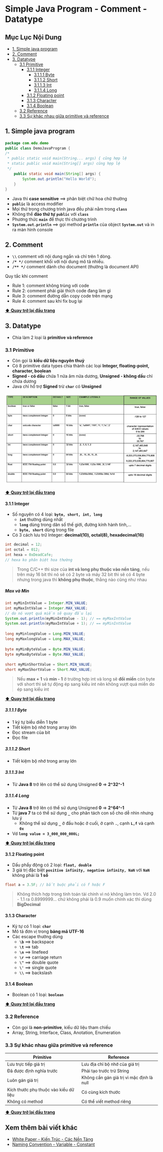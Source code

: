 # Simple Java Program - Comment - Datatype

## Mục Lục Nội Dung

  - [1. Simple java program](#1-simple-java-program)
  - [2. Comment](#2-comment)
  - [3. Datatype](#3-datatype)
    - [3.1 Primitive](#31-primitive)
      - [3.1.1 Integer](#311-integer)
        - [3.1.1.1 Byte](#3111-byte)
        - [3.1.1.2 Short](#3112-short)
        - [3.1.1.3 Int](#3113-int)
        - [3.1.1.4 Long](#3114-long)
      - [3.1.2 Floating point](#312-floating-point)
      - [3.1.3 Character](#313-character)
      - [3.1.4 Boolean](#314-boolean)
    - [3.2 Reference](#32-reference)
    - [3.3 Sự khác nhau giữa primitive và reference](#33-sự-khác-nhau-giữa-primitive-và-reference)

## 1. Simple java program

```java
package com.edu.demo
public class DemoJavaProgram {
/*
 * public static void main(String... args) { cũng hợp lệ
 * static public void main(String[] args) cũng hợp lệ
 */
    public static void main(String[] args) {
        System.out.println("Hello World");
    }
}
```

- Java thì **case sensitive** ==> phân biệt chữ hoa chữ thường
- **`public`** là access modifier
- Mọi thứ trong chương trình java đều phải nằm trong **`class`**
- Không thể **đảo thứ tự** **`public`** với **`class`**
- Phương thức **`main`** để thực thi chương trình
- **`System.out.println`** ==> gọi method **`println`** của object **`System.out`** và in ra màn hình console

## 2. Comment

- **`\\`** comment với nội dung ngắn và chỉ trên 1 dòng.
- **`/* */`** comment khối với nội dung mô tả nhiều.
- **`/** */`** comment dành cho document (thường là document API)

Quy tắc khi comment

- Rule 1: comment không trùng với code
- Rule 2: comment phải giải thích code đang làm gì
- Rule 3: comment đường dẫn copy code trên mạng
- Rule 4: comment sau khi fix bug lại

**[⬆ Quay trở lại đầu trang](#mục-lục-nội-dung)**

## 3. Datatype

- Chia làm 2 loại là **primitive và reference**

### 3.1 Primitive

- Còn gọi là **kiểu dữ liệu nguyên thuỷ**
- Có 8 primitive data types chia thành các loại **Integer, floating-point, character, boolean**
- **Signed - có dấu** chứa 1 nửa âm nửa dương, **Unsigned - không dấu** chỉ chứa dương
- Java chỉ hổ trợ **Signed** trừ **`char`** có **Unsigned**

![alt text](/assets/day-02-primitive-data-type.jpg)

**[⬆ Quay trở lại đầu trang](#mục-lục-nội-dung)**

#### 3.1.1 Integer

- Số nguyên có 4 loại: **`byte, short, int, long`**
  - **`int`** thường dùng nhất
  - **`long`** dùng trong dân số thế giới, đường kính hành tinh,...
  - **`byte, short`** dùng trong file
- Có 3 cách lưu trữ Integer: **decimal(10), octal(8), hexadecimal(16)**

```java
int decimal = 12;
int octal = 012;
int hexa = 0xDeadCafe;
// hexa ko phân biệt hoa thường
```

> Trong C/C++ thì size của **int và long phụ thuộc vào nền tảng**, nếu trên máy 16 bit thì nó sẽ có 2 byte và máy 32 bit thì sẽ có 4 byte nhưng trong java thì **không phụ thuộc**, thằng nào cũng như nhau

##### Max và Min

```java
int myMinIntValue = Integer.MIN_VALUE;
int myMaxIntValue = Integer.MAX_VALUE;
// do nó vượt quá miền sẽ quay đầu lại
System.out.println(myMinIntValue - 1); // == myMaxIntValue
System.out.println(myMaxIntValue + 1); // == myMinIntValue

long myMinlongValue = Long.MIN_VALUE;
long myMaxlongValue = Long.MAX_VALUE;

byte myMinByteValue = Byte.MIN_VALUE;
byte myMaxByteValue = Byte.MAX_VALUE;

short myMinShortValue = Short.MIN_VALUE;
short myMaxShortValue = Short.MAX_VALUE;
```

> Nếu **max + 1** và **min - 1** ở trường hợp int và long sẽ **đổi miền** còn byte với short thì sẽ tự động ép sang kiểu int nên không vượt quá miền do ép sang kiểu int

**[⬆ Quay trở lại đầu trang](#mục-lục-nội-dung)**

##### 3.1.1.1 Byte 

- 1 ký tự biểu diễn 1 byte
- Tiết kiệm bộ nhớ trong array lớn
- Đọc stream của bit
- Đọc file 

##### 3.1.1.2 Short 

- Tiết kiệm bộ nhớ trong array lớn

##### 3.1.1.3 Int 

- Từ **Java 8** trở lên có thể sử dụng Unsigned **0** => **2^32^-1**

##### 3.1.1.4 Long 

- Từ **Java 8** trở lên có thể sử dụng Unsigned **0** => **2^64^-1**
- Từ **java 7** ta có thể sử dụng **`_`** cho phân tách con số cho dễ nhìn nhưng lưu ý
  - Không thể sử dụng **`_`** ở đầu hoặc ở cuối, ở cạnh **`.`**, cạnh **`L,f`** và cạnh **`0x`**
- Vd **`long value = 3_000_000_000L;`**

**[⬆ Quay trở lại đầu trang](#mục-lục-nội-dung)**

#### 3.1.2 Floating point

- Dấu phẩy động có 2 loại: **`float, double`**
- 3 giá trị đặc biệt **`positive infinity, negative infinity, NaN`** với **`NaN`** không phải là **1 số**

```java
float a = 3.5F; // bắt buộc phải có f hoặc F
```

> Không thích hợp trong tính toán tài chính vì nó không làm tròn. Vd 2.0 - 1.1 ra 0.8999999... chứ không phải là 0.9 muốn chính xác thì dùng **BigDecimal**

#### 3.1.3 Character

- Ký tự có 1 loại: **`char`**
- Mô tả đơn vị trong **bảng mã UTF-16**
- Các escape thường dùng
  - **`\b`** ==> backspace
  - **`\t`** ==> tab
  - **`\n`** ==> linefeed
  - **`\r`** ==> carriage return
  - **`\"`** ==> double quote
  - **`\'`** ==> single quote
  - **`\\`** ==> backslash

#### 3.1.4 Boolean

- Boolean có 1 loại: **`boolean`**

**[⬆ Quay trở lại đầu trang](#mục-lục-nội-dung)**

### 3.2 Reference

- Còn gọi là **non-primitive**, kiểu dữ liệu tham chiếu
- Array, String, Interface, Class, Anotation, Enumeration

### 3.3 Sự khác nhau giữa primitive và reference

| Primitive                             | Reference                                 |
| ------------------------------------- | ----------------------------------------- |
| Lưu trực tiếp giá trị                 | Lưu địa chỉ bộ nhớ của giá trị            |
| Đã được định nghĩa trước              | Phải tạo trước trừ String                 |
| Luôn gán giá trị                      | Không cần gán giá trị vì mặc định là null |
| Kích thước phụ thuộc vào kiểu dữ liệu | Có cùng kích thước                        |
| Không có method                       | Có thể viết method riêng                  |

**[⬆ Quay trở lại đầu trang](#mục-lục-nội-dung)**

## Xem thêm bài viết khác

- [White Paper - Kiến Trúc - Các Nền Tảng](/Chap1/Day1.md)
- [Naming Convention - Variable - Constant](/Chap1/Day3.md)
